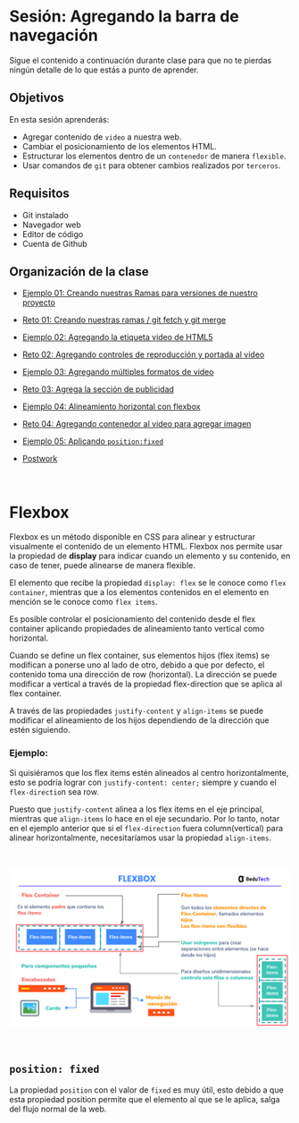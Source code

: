 # Sesión: Agregando la barra de navegación

Sigue el contenido a continuación durante clase para que no te pierdas ningún
detalle de lo que estás a punto de aprender.

## Objetivos

En esta sesión aprenderás:

- Agregar contenido de `video` a nuestra web.
- Cambiar el posicionamiento de los elementos HTML.
- Estructurar los elementos dentro de un `contenedor` de manera `flexible`.
- Usar comandos de `git` para obtener cambios realizados por `terceros`.

## Requisitos

- Git  instalado
- Navegador web
- Editor de código 
- Cuenta de Github

## Organización de la clase

- [Ejemplo 01: Creando nuestras Ramas para versiones de nuestro proyecto](./Ejemplo-01)

- [Reto  01: Creando nuestras ramas / git fetch y git merge](./reto-01)

- [Ejemplo  02: Agregando la etiqueta video de HTML5](./Ejemplo-02)

- [Reto  02: Agregando controles de reproducción y portada al video](./reto-02)

- [Ejemplo  03: Agregando múltiples formatos de video](./Ejemplo-03)

- [Reto  03: Agrega la sección de publicidad](./reto-03)

- [Ejemplo  04: Alineamiento horizontal con flexbox](./Ejemplo-04)

- [Reto  04: Agregando contenedor al video para agregar imagen](./reto-04)

- [Ejemplo  05: Aplicando `position:fixed`](./Ejemplo-05)

- [Postwork](./postwork)

<br/>

# Flexbox

Flexbox es un método disponible en CSS para alinear y estructurar visualmente el contenido de un elemento HTML. Flexbox nos permite usar la propiedad de **display** para indicar cuando un elemento y su contenido, en caso de tener, puede alinearse de manera flexible.

El elemento que recibe la propiedad `display: flex` se le conoce como `flex container`, mientras que a los elementos contenidos en el elemento en mención se le conoce como `flex items`.

Es posible controlar el posicionamiento del contenido desde el flex container aplicando propiedades de alineamiento tanto vertical como horizontal.

Cuando se define un flex container, sus elementos hijos (flex items) se modifican a ponerse uno al lado de otro, debido a que por defecto, el contenido toma una dirección de row (horizontal). La dirección se puede modificar a vertical a través de la propiedad flex-direction que se aplica al flex container.

A través de las propiedades `justify-content` y `align-items` se puede modificar el alineamiento de los hijos dependiendo de la dirección que estén siguiendo.

### Ejemplo:

Si quisiéramos que los flex items estén alineados al centro horizontalmente, esto se podría lograr con `justify-content: center;` siempre y cuando el `flex-directio`n sea row.

Puesto que `justify-content` alinea a los flex items en el eje principal, mientras que `align-items` lo hace en el eje secundario. Por lo tanto, notar en el ejemplo anterior que si el `flex-direction` fuera column(vertical) para alinear horizontalmente, necesitaríamos usar la propiedad `align-items`.

<br/>

![](./assets/s3.png)

<br/>

## `position: fixed`

La propiedad `position` con el valor de `fixed` es muy útil, esto debido a que esta propiedad position permite que el elemento al que se le aplica, salga del flujo normal de la web.